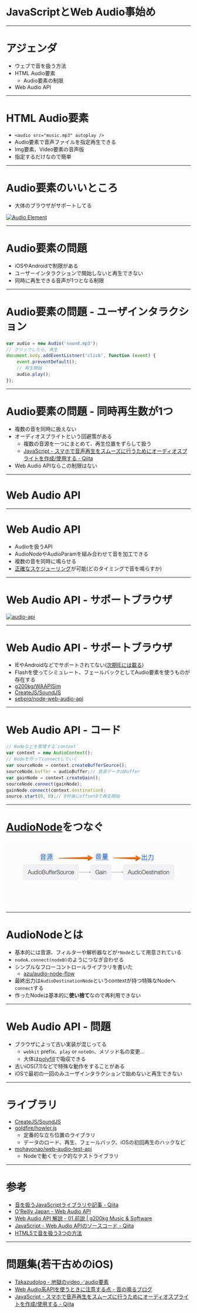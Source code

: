 # JavaScriptとWeb Audio事始め

----

# アジェンダ


- ウェブで音を扱う方法
- HTML Audio要素
	- Audio要素の制限
- Web Audio API


-----


# HTML Audio要素

- `<audio src="music.mp3" autoplay />` 
- Audio要素で音声ファイルを指定再生できる
- Img要素、Video要素の音声版
- 指定するだけなので簡単

-----

# Audio要素のいいところ

- 大体のブラウザがサポートしてる

[![Audio Element](http://monosnap.com/image/j9MzKXxcRl7QUVbSdW2kI7PIPKgJJE.png)](http://caniuse.com/#feat=audio)

------


# Audio要素の問題

- iOSやAndroidで制限がある
- ユーザーインタラクションで開始しないと再生できない
- 同時に再生できる音声が1つとなる制限

----

# Audio要素の問題 - ユーザインタラクション

```js
var audio = new Audio('sound.mp3');
// クリックしたら、再生
document.body.addEventListner('click', function (event) {
    event.preventDefault();
    // 再生開始
    audio.play();
});
```

-----

# Audio要素の問題 - 同時再生数が1つ

- 複数の音を同時に扱えない
- オーディオスプライトという回避策がある
	- 複数の音源を一つにまとめて、再生位置をずらして扱う
	- [JavaScript - スマホで音声再生をスムーズに行うためにオーディオスプライトを作成/使用する - Qiita](http://qiita.com/nakajmg/items/7be91626113bfc10846a "JavaScript - スマホで音声再生をスムーズに行うためにオーディオスプライトを作成/使用する - Qiita")
- Web Audio APIならこの制限はない

-----

# Web Audio API

-----

# Web Audio API

- Audioを扱うAPI
- AudioNodeやAudioParamを組み合わせて音を加工できる
- 複数の音を同時に鳴らせる
- [正確なスケジューリング](http://www.html5rocks.com/ja/tutorials/audio/scheduling/ "正確なスケジューリング")が可能(どのタイミングで音を鳴らすか)

-----

# Web Audio API - サポートブラウザ

[![audio-api](http://monosnap.com/image/zjS9ZVTmqTyfmYWoRJ26jKxp1x7veL.png)](http://caniuse.com/#feat=audio-api)

-----

# Web Audio API - サポートブラウザ

- IEやAndroidなどでサポートされてない([次期IEには載る](https://status.modern.ie/webaudioapi?term=audio%20api))
- Flashを使ってシミュレート、フェールバックとしてAudio要素を使うものが存在する
- [g200kg/WAAPISim](https://github.com/g200kg/WAAPISim "g200kg/WAAPISim")
- [CreateJS/SoundJS](https://github.com/CreateJS/SoundJS "CreateJS/SoundJS")
- [sebpiq/node-web-audio-api](https://github.com/sebpiq/node-web-audio-api "sebpiq/node-web-audio-api")

-----

# Web Audio API - コード

```js
// Nodeなどを管理する`context`
var context = new AudioContext();
// Nodeを作ってconnectしていく
var sourceNode = context.createBufferSource();
sourceNode.buffer = audioBuffer;// 音源データはBuffer
var gainNode = context.createGain();
sourceNode.connect(gainNode);
gainNode.connect(context.destination);
source.start(0, 0);// 0秒後にoffset0で再生開始
```

-----


# [AudioNode](https://developer.mozilla.org/ja/docs/Web/API/AudioNode "AudioNode")をつなぐ

![audio node](img/audio-node.png)

----

# AudioNodeとは

- 基本的には音源、フィルターや解析器などが`*Node`として用意されている
- `nodeA.connect(nodeB)`のようにつなぎ合わせる
- シンプルなフローコントロールライブラリを書いた
	- [azu/audio-node-flow](https://github.com/azu/audio-node-flow "azu/audio-node-flow")
- 最終出力は`AudioDestinationNode`というcontextが持つ特殊なNodeへ`connect`する
- 作ったNodeは基本的に**使い捨て**なので再利用できない

----

# Web Audio API - 問題

- ブラウザによって古い実装が混じってる
	- `webkit` prefix、`play` or `noteOn`、メソッド名の変更...
	- 大体は[polyfill](http://qiita.com/mohayonao/items/d79e9fc56b4e9c157be1#polyfill "polyfill")で吸収できる
- 古いiOS(7.1)などで特殊な動作をすることがある
- iOSで最初の一回のみユーザインタラクションで始めないと再生できない

----

# ライブラリ

- [CreateJS/SoundJS](https://github.com/CreateJS/SoundJS "CreateJS/SoundJS")
- [goldfire/howler.js](https://github.com/goldfire/howler.js/ "goldfire/howler.js")
	- 定番的な立ち位置のライブラリ
	- データのロード、再生、フェールバック、iOSの初回再生のハックなど
- [mohayonao/web-audio-test-api](https://github.com/mohayonao/web-audio-test-api "mohayonao/web-audio-test-api")
	- Nodeで動くモック的なテストライブラリ

----

# 参考

- [音を扱うJavaScriptライブラリや記事 - Qiita](http://qiita.com/mohayonao/items/d79e9fc56b4e9c157be1#polyfill "音を扱うJavaScriptライブラリや記事 - Qiita")
- [O&#39;Reilly Japan - Web Audio API](http://www.oreilly.co.jp/books/9784873116419/ "O&#39;Reilly Japan - Web Audio API")
- [Web Audio API 解説 - 01.前説 | g200kg Music &amp; Software](http://www.g200kg.com/jp/docs/webaudio/ "Web Audio API 解説 - 01.前説 | g200kg Music &amp; Software")
- [JavaScript - Web Audio APIのソースコード - Qiita](http://qiita.com/mohayonao/items/ae1c90eaba32c97fd96c "JavaScript - Web Audio APIのソースコード - Qiita")
- [HTML5で音を扱う3つの方法](http://150217-html5sound.fnobi.com/ "HTML5で音を扱う3つの方法")

----

# 問題集(若干古めのiOS)

- [Takazudolog - 地獄のvideo／audio要素](http://takazudo.github.io/blog/entry/2013-02-06-videoaudio.html "Takazudolog - 地獄のvideo／audio要素")
- [Web Audio系APIを使うときに注意する点 - 音の鳴るブログ](http://mohayonao.hatenablog.com/entry/2012/12/12/103009 "Web Audio系APIを使うときに注意する点 - 音の鳴るブログ")
- [JavaScript - スマホで音声再生をスムーズに行うためにオーディオスプライトを作成/使用する - Qiita](http://qiita.com/nakajmg/items/7be91626113bfc10846a "JavaScript - スマホで音声再生をスムーズに行うためにオーディオスプライトを作成/使用する - Qiita")